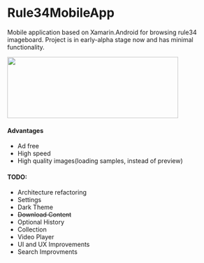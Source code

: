 # Rule34MobileApp
Mobile application based on Xamarin.Android for browsing rule34 imageboard. Project is in early-alpha stage now and has minimal functionality.

<img src="https://github.com/Garneg/Rule34MobileApp/blob/master/Images/Rule34%20logo.png" alt="" width="391" height="140" />

#### Advantages
- Ad free
- High speed
- High quality images(loading samples, instead of preview)

#### TODO:
- Architecture refactoring
- Settings
- Dark Theme
- ~~Download Content~~
- Optional History
- Collection
- Video Player
- UI and UX Improvements
- Search Improvments
